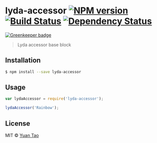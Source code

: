 # lyda-accessor [![NPM version][npm-image]][npm-url] [![Build Status][travis-image]][travis-url] [![Dependency Status][daviddm-image]][daviddm-url]

[![Greenkeeper badge](https://badges.greenkeeper.io/taoyuan/lyda-accessor.svg)](https://greenkeeper.io/)

> Lyda accessor base block

## Installation

```sh
$ npm install --save lyda-accessor
```

## Usage

```js
var lydaAccessor = require('lyda-accessor');

lydaAccessor('Rainbow');
```
## License

MIT © [Yuan Tao]()


[npm-image]: https://badge.fury.io/js/lyda-accessor.svg
[npm-url]: https://npmjs.org/package/lyda-accessor
[travis-image]: https://travis-ci.org/taoyuan/lyda-accessor.svg?branch=master
[travis-url]: https://travis-ci.org/taoyuan/lyda-accessor
[daviddm-image]: https://david-dm.org/taoyuan/lyda-accessor.svg?theme=shields.io
[daviddm-url]: https://david-dm.org/taoyuan/lyda-accessor
